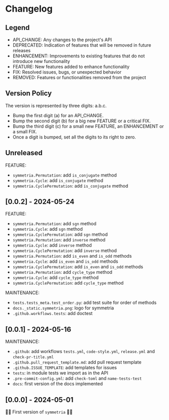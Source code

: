 # Changelog

## Legend

- API_CHANGE: Any changes to the project's API
- DEPRECATED: Indication of features that will be removed in future releases
- ENHANCEMENT: Improvements to existing features that do not introduce new functionality
- FEATURE: New features added to enhance functionality
- FIX: Resolved issues, bugs, or unexpected behavior
- REMOVED: Features or functionalities removed from the project

## Version Policy

The version is represented by three digits: a.b.c.

- Bump the first digit (a) for an API_CHANGE.
- Bump the second digit (b) for a big new FEATURE or a critical FIX.
- Bump the third digit (c) for a small new FEATURE, an ENHANCEMENT or a small FIX.
- Once a digit is bumped, set all the digits to its right to zero.

## Unreleased

FEATURE:

- `symmetria.Permutation`: add `is_conjugate` method
- `symmetria.Cycle`: add `is_conjugate` method
- `symmetria.CyclePermutation`: add `is_conjugate` method


## \[0.0.2\] - 2024-05-24

FEATURE:

- `symmetria.Permutation`: add `sgn` method
- `symmetria.Cycle`: add `sgn` method
- `symmetria.CyclePermutation`: add `sgn` method
- `symmetria.Permutation`: add `inverse` method
- `symmetria.Cycle`: add `inverse` method
- `symmetria.CyclePermutation`: add `inverse` method
- `symmetria.Permutation`: add `is_even` and `is_odd` methods
- `symmetria.Cycle`: add `is_even` and `is_odd` methods
- `symmetria.CyclePermutation`: add `is_even` and `is_odd` methods
- `symmetria.Permutation`: add `cycle_type` method
- `symmetria.Cycle`: add `cycle_type` method
- `symmetria.CyclePermutation`: add `cycle_type` method

MAINTENANCE:

- `tests.tests_meta.test_order.py`: add test suite for order of methods
- `docs._static.symmetria.png`: logo for symmetria
- `.github.workflows.tests`: add doctest


## \[0.0.1\] - 2024-05-16

MAINTENANCE:

- `.github`: add workflows `tests.yml`, `code-style.yml`, `release.yml` and `check-pr-title.yml`
- `.github.pull_request_template.md`: add pull request template
- `.github.ISSUE_TEMPLATE`: add templates for issues
- `tests`: in module tests we import as in the API
- `.pre-commit-config.yml`: add `check-toml` and `name-tests-test`
- `docs`: first version of the docs implemented

## \[0.0.0\] - 2024-05-01

🎉🚀 First version of `symmetria` 🚀🎉
